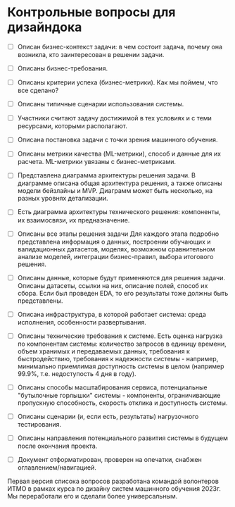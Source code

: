 # Контрольные вопросы для дизайндока

- [ ] Описан бизнес-контекст задачи: в чем состоит задача, почему она возникла, кто заинтересован в решении задачи.
- [ ] Описаны бизнес-требования.
- [ ] Описаны критерии успеха (бизнес-метрики). Как мы поймем, что все сделано?
- [ ] Описаны типичные сценарии использования системы.
- [ ] Участники считают задачу достижимой в тех условиях и с теми ресурсами, которыми располагают.     
- [ ] Описана постановка задачи с точки зрения машинного обучения.
- [ ] Описаны метрики качества (ML-метрики), способ и данные для их расчета. ML-метрики увязаны с бизнес-метриками.
- [ ] Представлена диаграмма архитектуры решения задачи. В диаграмме описана общая архитектура решения, а также описаны модели бейзлайны и MVP. Диаграмм может быть несколько, на разных уровнях детализации.
- [ ] Есть диаграмма архитектуры технического решения: компоненты, их взаимосвязи, их предназначение.
- [ ] Описаны все этапы решения задачи	Для каждого этапа подробно представлена информация о данных, построении обучающих и валидационных датасетов, моделях, возможном сравнительном анализе моделей, интеграции бизнес-правил, выбора итогового решения.
- [ ] Описаны данные, которые будут применяются для решения задачи. Описаны датасеты, ссылки на них, описание полей, способ их сбора. Если был проведен EDA, то его результаты тоже должны быть представлены. 
- [ ] Описана инфраструктура, в которой работает система: среда исполнения, особенности развертывания.
- [ ] Описаны технические требования к системе. Есть оценка нагрузка по компонентам системы: количество запросов в единицу времени, объем хранимых и передаваемых данных, требования к быстродействию, требования к надежности системы - например, минимально приемлимая доступность системы в целом (например 99.9%, т.е. недоступость 4 дня в году).
- [ ] Описаны способы масштабирования сервиса, потенциальные "бутылочные горлышки" системы - компоненты, ограничивающие пропускную способность, скорость отклика и доступность системы. 
- [ ] Описаны сценарии (и, если есть, результаты) нагрузочного тестирования.
- [ ] Описаны направления потенциального развития системы в будущем после окончания проекта.
- [ ] Документ отформатирован, проверен на опечатки, снабжен оглавлением/навигацией.


Первая версия списока вопросов разработана командой волонтеров ИТМО в рамках курса по дизайну систем машинного обучения 2023г. Мы переработали его и сделали более универсальным.
